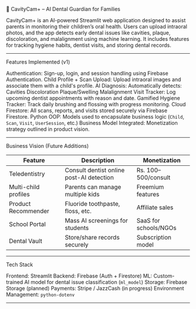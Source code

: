 🦷 CavityCam+ – AI Dental Guardian for Families

CavityCam+ is an AI-powered Streamlit web application designed to assist parents in monitoring their children’s oral health. Users can upload intraoral photos, and the app detects early dental issues like cavities, plaque, discoloration, and malalignment using machine learning. It includes features for tracking hygiene habits, dentist visits, and storing dental records.

---

Features Implemented (v1)

Authentication: Sign-up, login, and session handling using Firebase Authentication.
Child Profile + Scan Upload: Upload intraoral images and associate them with a child's profile.
AI Diagnosis: Automatically detects:
  Cavities
  Discoloration
  Plaque/Swelling
  Malalignment
Visit Tracker: Log upcoming dentist appointments with reason and date.
Gamified Hygiene Tracker: Track daily brushing and flossing with progress monitoring.
Cloud Firestore: All scans, reports, and visits stored securely via Firebase Firestore.
Python OOP: Models used to encapsulate business logic (`Child`, `Scan`, `Visit`, `UserSession`, etc.)
Business Model Integrated: Monetization strategy outlined in product vision.

---

Business Vision (Future Additions)

| Feature | Description | Monetization |
|--------|-------------|---------------|
|  Teledentistry | Consult dentist online post-AI detection | Rs. 100–500/consult |
|  Multi-child profiles | Parents can manage multiple kids | Freemium features |
|  Product Recommender | Fluoride toothpaste, floss, etc. | Affiliate sales |
|  School Portal | Mass AI screenings for students | SaaS for schools/NGOs |
|  Dental Vault | Store/share records securely | Subscription model |

---

Tech Stack

Frontend: Streamlit
Backend: Firebase (Auth + Firestore)
ML: Custom-trained AI model for dental issue classification (`ml_model`)
Storage: Firebase Storage (planned)
Payments: Stripe / JazzCash (in progress)
Environment Management: `python-dotenv`

---



